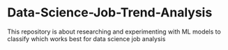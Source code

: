 # Data-Science-Job-Trend-Analysis
This repository is about researching and experimenting with ML models to classify which works best for data science job analysis
